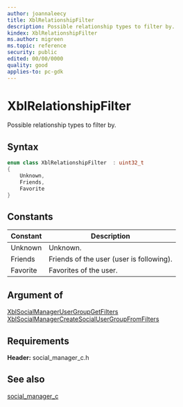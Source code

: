 ```yaml
---
author: joannaleecy
title: XblRelationshipFilter
description: Possible relationship types to filter by.
kindex: XblRelationshipFilter
ms.author: migreen
ms.topic: reference
security: public
edited: 00/00/0000
quality: good
applies-to: pc-gdk
---
```


# XblRelationshipFilter  

Possible relationship types to filter by.    

## Syntax  
  
```cpp
enum class XblRelationshipFilter  : uint32_t  
{  
    Unknown,  
    Friends,  
    Favorite  
}  
```  
  
## Constants  
  
| Constant | Description |
| --- | --- |
| Unknown | Unknown. |  
| Friends | Friends of the user (user is following). |  
| Favorite | Favorites of the user. |  
  
## Argument of
  
[XblSocialManagerUserGroupGetFilters](../functions/xblsocialmanagerusergroupgetfilters.md)  
[XblSocialManagerCreateSocialUserGroupFromFilters](../functions/xblsocialmanagercreatesocialusergroupfromfilters.md)
  
## Requirements  
  
**Header:** social_manager_c.h
  
## See also  
[social_manager_c](../social_manager_c_members.md)  
  
  